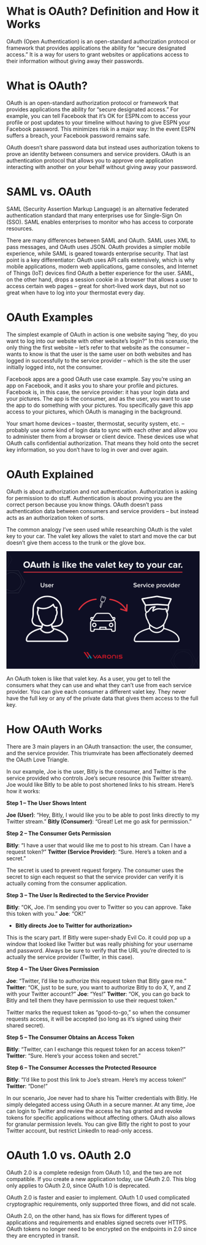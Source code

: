 # What is OAuth? Definition and How it Works

OAuth (Open Authentication) is an open-standard authorization protocol or framework that provides applications the ability for “secure designated access.” It is a way for users to grant websites or applications access to their information without giving away their passwords.

# What is OAuth?
OAuth is an open-standard authorization protocol or framework that provides applications the ability for “secure designated access.” For example, you can tell Facebook that it’s OK for ESPN.com to access your profile or post updates to your timeline without having to give ESPN your Facebook password. This minimizes risk in a major way: In the event ESPN suffers a breach, your Facebook password remains safe.

OAuth doesn’t share password data but instead uses authorization tokens to prove an identity between consumers and service providers. OAuth is an authentication protocol that allows you to approve one application interacting with another on your behalf without giving away your password.

# SAML vs. OAuth

SAML (Security Assertion Markup Language) is an alternative federated authentication standard that many enterprises use for Single-Sign On (SSO). SAML enables enterprises to monitor who has access to corporate resources.

There are many differences between SAML and OAuth. SAML uses XML to pass messages, and OAuth uses JSON. OAuth provides a simpler mobile experience, while SAML is geared towards enterprise security. That last point is a key differentiator: OAuth uses API calls extensively, which is why mobile applications, modern web applications, game consoles, and Internet of Things (IoT) devices find OAuth a better experience for the user. SAML, on the other hand, drops a session cookie in a browser that allows a user to access certain web pages – great for short-lived work days, but not so great when have to log into your thermostat every day.

# OAuth Examples
The simplest example of OAuth in action is one website saying “hey, do you want to log into our website with other website’s login?” In this scenario, the only thing the first website – let’s refer to that website as the consumer – wants to know is that the user is the same user on both websites and has logged in successfully to the service provider – which is the site the user initially logged into, not the consumer.

Facebook apps are a good OAuth use case example. Say you’re using an app on Facebook, and it asks you to share your profile and pictures. Facebook is, in this case, the service provider: it has your login data and your pictures. The app is the consumer, and as the user, you want to use the app to do something with your pictures. You specifically gave this app access to your pictures, which OAuth is managing in the background.

Your smart home devices – toaster, thermostat, security system, etc. – probably use some kind of login data to sync with each other and allow you to administer them from a browser or client device. These devices use what OAuth calls confidential authorization. That means they hold onto the secret key information, so you don’t have to log in over and over again.

# OAuth Explained

OAuth is about authorization and not authentication. Authorization is asking for permission to do stuff. Authentication is about proving you are the correct person because you know things. OAuth doesn’t pass authentication data between consumers and service providers – but instead acts as an authorization token of sorts.

The common analogy I’ve seen used while researching OAuth is the valet key to your car. The valet key allows the valet to start and move the car but doesn’t give them access to the trunk or the glove box.

![alt text](../images/oauth_example.png)

An OAuth token is like that valet key. As a user, you get to tell the consumers what they can use and what they can’t use from each service provider. You can give each consumer a different valet key. They never have the full key or any of the private data that gives them access to the full key.

# How OAuth Works

There are 3 main players in an OAuth transaction: the user, the consumer, and the service provider.  This triumvirate has been affectionately deemed the OAuth Love Triangle.

In our example, Joe is the user, Bitly is the consumer, and Twitter is the service provided who controls Joe’s secure resource (his Twitter stream).  Joe would like Bitly to be able to post shortened links to his stream.  Here’s how it works:

**Step 1 – The User Shows Intent**

**Joe (User)**: “Hey, Bitly, I would like you to be able to post links directly to my Twitter stream.”
**Bitly (Consumer)**: “Great! Let me go ask for permission.”

**Step 2 – The Consumer Gets Permission**

**Bitly**: “I have a user that would like me to post to his stream. Can I have a request token?”
**Twitter (Service Provider)**: “Sure.  Here’s a token and a secret.”

The secret is used to prevent request forgery.  The consumer uses the secret to sign each request so that the service provider can verify it is actually coming from the consumer application.

**Step 3 – The User Is Redirected to the Service Provider**

**Bitly**: “OK, Joe.  I’m sending you over to Twitter so you can approve.  Take this token with you.”
**Joe**: “OK!”
- **Bitly directs Joe to Twitter for authorization>**

This is the scary part. If Bitly were super-shady Evil Co. it could pop up a window that looked like Twitter but was really phishing for your username and password.  Always be sure to verify that the URL you’re directed to is actually the service provider (Twitter, in this case).

**Step 4 – The User Gives Permission**

**Joe**: “Twitter, I’d like to authorize this request token that Bitly gave me.”
**Twitter**: “OK, just to be sure, you want to authorize Bitly to do X, Y, and Z with your Twitter account?”
**Joe**: “Yes!”
**Twitter**: “OK, you can go back to Bitly and tell them they have permission to use their request token.”

Twitter marks the request token as “good-to-go,” so when the consumer requests access, it will be accepted (so long as it’s signed using their shared secret).

**Step 5 – The Consumer Obtains an Access Token**

**Bitly**: “Twitter, can I exchange this request token for an access token?”
**Twitter**: “Sure.  Here’s your access token and secret.”

**Step 6 – The Consumer Accesses the Protected Resource**

**Bitly**: “I’d like to post this link to Joe’s stream.  Here’s my access token!”
**Twitter**: “Done!”

In our scenario, Joe never had to share his Twitter credentials with Bitly.  He simply delegated access using OAuth in a secure manner.  At any time, Joe can login to Twitter and review the access he has granted and revoke tokens for specific applications without affecting others.  OAuth also allows for granular permission levels.  You can give Bitly the right to post to your Twitter account, but restrict LinkedIn to read-only access.

# OAuth 1.0 vs. OAuth 2.0

OAuth 2.0 is a complete redesign from OAuth 1.0, and the two are not compatible. If you create a new application today, use OAuth 2.0. This blog only applies to OAuth 2.0, since OAuth 1.0 is deprecated.

OAuth 2.0 is faster and easier to implement. OAuth 1.0 used complicated cryptographic requirements, only supported three flows, and did not scale.

OAuth 2.0, on the other hand, has six flows for different types of applications and requirements and enables signed secrets over HTTPS. OAuth tokens no longer need to be encrypted on the endpoints in 2.0 since they are encrypted in transit.

